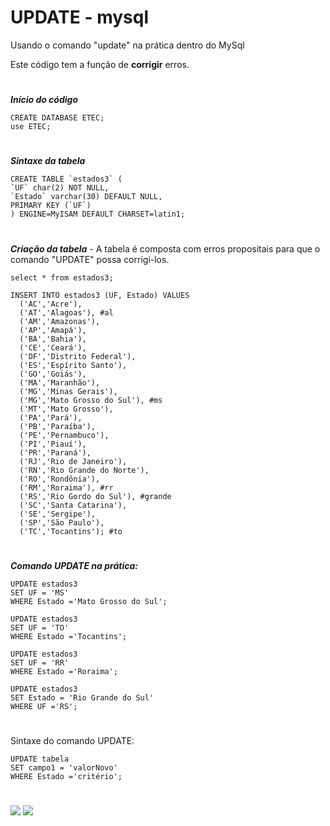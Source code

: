 # UPDATE - mysql
 Usando o comando "update" na prática dentro do MySql
 
Este código tem a função de **corrigir** erros.
#

__*Início do código*__
```
CREATE DATABASE ETEC;
use ETEC;
```
#

__*Sintaxe da tabela*__
```
CREATE TABLE `estados3` (
`UF` char(2) NOT NULL,
`Estado` varchar(30) DEFAULT NULL,
PRIMARY KEY (`UF`)
) ENGINE=MyISAM DEFAULT CHARSET=latin1;
```
#

__*Criação da tabela*__ - 
 A tabela é composta com erros propositais para que o comando "UPDATE" possa corrigi-los.
```
select * from estados3;
```
```
INSERT INTO estados3 (UF, Estado) VALUES 
  ('AC','Acre'),  
  ('AT','Alagoas'), #al
  ('AM','Amazonas'),
  ('AP','Amapá'),
  ('BA','Bahia'),
  ('CE','Ceará'),
  ('DF','Distrito Federal'),
  ('ES','Espírito Santo'),
  ('GO','Goiás'),
  ('MA','Maranhão'),
  ('MG','Minas Gerais'),
  ('MG','Mato Grosso do Sul'), #ms
  ('MT','Mato Grosso'),
  ('PA','Pará'),
  ('PB','Paraíba'),
  ('PE','Pernambuco'),
  ('PI','Piauí'),
  ('PR','Paraná'),
  ('RJ','Rio de Janeiro'),
  ('RN','Rio Grande do Norte'),
  ('RO','Rondônia'),
  ('RM','Roraima'), #rr
  ('RS','Rio Gordo do Sul'), #grande
  ('SC','Santa Catarina'),
  ('SE','Sergipe'),
  ('SP','São Paulo'),
  ('TC','Tocantins'); #to
```
#
__*Comando UPDATE na prática:*__
```
UPDATE estados3
SET UF = 'MS'
WHERE Estado ='Mato Grosso do Sul';
```
```
UPDATE estados3
SET UF = 'TO'
WHERE Estado ='Tocantins';
```
```
UPDATE estados3
SET UF = 'RR'
WHERE Estado ='Roraima';
```
```
UPDATE estados3
SET Estado = 'Rio Grande do Sul'
WHERE UF ='RS';
```
#
Sintaxe do comando UPDATE:
```
UPDATE tabela
SET campo1 = 'valorNovo'
WHERE Estado ='critério';
```
#
<a href="https://github.com/Patricia-Bandeira" target="_blank"><img src="https://img.shields.io/badge/GitHub-100000?style=for-the-badge&logo=github&logoColor=white" target="_blank"></a>
<a href = "mailto:patriciabandeira.2611@gmail.com"><img src="https://img.shields.io/badge/-Gmail-%23333?style=for-the-badge&logo=gmail&logoColor=white" target="_blank"></a>


